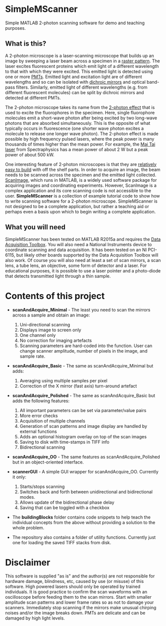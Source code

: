 # SimpleMScanner

Simple MATLAB 2-photon scanning software for demo and teaching purposes.


## What is this?

A 2-photon microscope is a laser-scanning microscope that builds up an image by sweeping a laser beam across a specimen in a [raster pattern](https://en.wikipedia.org/wiki/Raster_scan). The laser excites fluorescent proteins which emit light of a different wavelength to that with which they were excited. 
This emitted light is detected using one or more [PMTs](https://en.wikipedia.org/wiki/Photomultiplier). 
Emitted light and excitation light are of different wavelengths and so can be isolated with [dichroic mirrors](https://en.wikipedia.org/wiki/Dichroic_filter) and optical
band-pass filters. 
Similarly, emitted light of different wavelengths (e.g. from different fluorescent molecules) can be split by dichroic mirrors and detected at different PMTs. 

The 2-photon microscope takes its name from the [2-photon effect](https://en.wikipedia.org/wiki/Two-photon_excitation_microscopy) that is used to excite the fluorophores in the specimen. 
Here, single fluorophore molecules emit a short-wave photon after being excited by two long-wave photons that are absorbed simultaneously. 
This is the opposite of what typically occurs in fluorescence (one shorter wave photon excites a molecule to release one longer wave photon). 
The 2-photon effect is made possible by high frequency pulsed lasers, where the peak power is many thousands of times higher than the mean power. 
For example, the [Mai Tai laser](http://www.spectra-physics.com/products/ultrafast-lasers/mai-tai#specs) from Spectraphysics has a mean power of about 2 W but a peak power of about 500 kW. 

One interesting feature of 2-photon microscopes is that they are [relatively easy to build](http://journals.plos.org/plosone/article?id=10.1371/journal.pone.0110475) with off the shelf parts. 
In order to acquire an image, the beam needs to be scanned across the specimen and the emitted light collected. 
[ScanImage](http://scanimage.vidriotechnologies.com), which runs in MATLAB, is a widely used software package for acquiring images and coordinating experiments. 
However, ScanImage is a complex application and its core scanning code is not accessible to the user. 
**SimpleMScanner** is a collection of example tutorial code to show how to write scanning software for a 2-photon microscope. 
SimpleMScanner is not designed to be a complete application, but rather a teaching aid or perhaps even a basis upon which to begin writing a complete application. 


## What you will need
SimpleMScanner has been tested on MATLAB R2015a and requires the [Data Acquisition Toolbox](https://uk.mathworks.com/products/daq/). 
You will also need a National Instruments device to coordinate scanning and data acquisition. 
It has been tested on an NI PCI-6115, but likely other boards supported by the Data Acquisition Toolbox will also work. 
Of course you will also need at least a set of scan mirrors, a scan lens, a tube lens, an objective, some form of detector and a laser. 
For educational purposes, it is possible to use a laser pointer and a photo-diode that detects transmitted light through a thin sample. 

# Contents of this project

* **scanAndAcquire_Minimal** - The least you need to scan the mirrors across a sample and obtain an image:
  1. Uni-directional scanning
  2. Displays image to screen only
  3. One channel only
  4. No correction for imaging artefacts
  5. Scanning parameters are hard-coded into the function. User can change scanner amplitude, number of pixels in the image, and sample rate.

* **scanAndAcquire_Basic** - The same as scanAndAcquire_Minimal but adds:
  1. Averaging using multiple samples per pixel
  2. Correction of the X mirror (fast axis) turn-around artefact

* **scanAndAcquire_Polished** - The same as scanAndAcquire_Basic but adds the following features:
  1. All important parameters can be set via parameter/value pairs
  2. More error checks
  3. Acquisition of multiple channels
  4. Generation of scan patterns and image display are handled by external functions
  5. Adds an optional histogram overlay on top of the scan images
  6. Saving to disk with time-stamps in TIFF info
  7. Bidirectional scanning

* **scanAndAcquire_OO** - The same features as scanAndAcquire_Polished but in an object-oriented interface.

* **scannerGUI** - A simple GUI wrapper for scanAndAcquire_OO. Currently it only:
  1. Starts/stops scanning
  2. Switches back and forth between unidirectional and bidirectional modes. 
  3. Allows update of the bidirectional phase delay
  4. Saving that can be toggled with a checkbox

* The **buildingBlocks** folder contains code snippets to help teach the individual concepts from the above without providing a solution to the whole problem. 

* The repository also contains a folder of utility functions. Currently just one for loading the saved TIFF stacks from disk.


# Disclaimer
This software is supplied "as is" and the author(s) are not responsible for hardware damage, blindness, etc, caused by use (or misuse) of this software. 
High powered lasers should only be operated by trained individuals. 
It is good practice to confirm the scan waveforms with an oscilloscope before feeding them to the scan mirrors. 
Start with smaller amplitude scan patterns and lower frame rates so as not to damage your scanners. 
Immediately stop scanning if the mirrors make unusual chirping noises and/or the image breaks down.
PMTs are delicate and can be damaged by high light levels.

